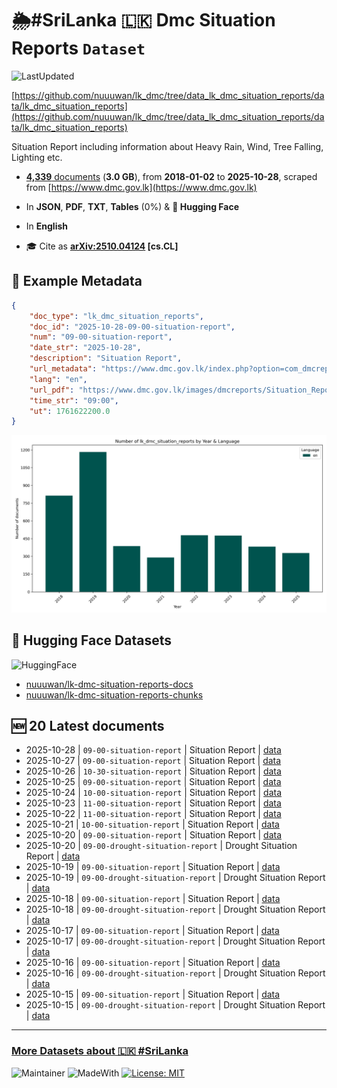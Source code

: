 # 🌦️#SriLanka 🇱🇰 Dmc Situation Reports `Dataset`

![LastUpdated](https://img.shields.io/badge/last_updated-2025--10--28_10:52:26-green)

[https://github.com/nuuuwan/lk_dmc/tree/data_lk_dmc_situation_reports/data/lk_dmc_situation_reports](https://github.com/nuuuwan/lk_dmc/tree/data_lk_dmc_situation_reports/data/lk_dmc_situation_reports)

Situation Report including information about Heavy Rain, Wind, Tree Falling, Lighting etc.

- [**4,339** documents](https://github.com/nuuuwan/lk_dmc/tree/data_lk_dmc_situation_reports/data/lk_dmc_situation_reports) (**3.0 GB**), from **2018-01-02** to **2025-10-28**, scraped from [https://www.dmc.gov.lk](https://www.dmc.gov.lk)

- In **JSON**, **PDF**, **TXT**, **Tables** (0%) & **🤗 Hugging Face**

- In **English**

- 🎓 Cite as **[arXiv:2510.04124](https://arxiv.org/abs/2510.04124) [cs.CL]**

## 📝 Example Metadata

```json
{
    "doc_type": "lk_dmc_situation_reports",
    "doc_id": "2025-10-28-09-00-situation-report",
    "num": "09-00-situation-report",
    "date_str": "2025-10-28",
    "description": "Situation Report",
    "url_metadata": "https://www.dmc.gov.lk/index.php?option=com_dmcreports&view=reports&Itemid=273&report_type_id=1&lang=en&limitstart=0",
    "lang": "en",
    "url_pdf": "https://www.dmc.gov.lk/images/dmcreports/Situation_Report_on_2025__1761625007.pdf",
    "time_str": "09:00",
    "ut": 1761622200.0
}
```

![Chart](https://raw.githubusercontent.com/nuuuwan/lk_dmc/refs/heads/data_lk_dmc_situation_reports/data/lk_dmc_situation_reports/docs_by_year_and_lang.png)

## 🤗 Hugging Face Datasets

![HuggingFace](https://img.shields.io/badge/-HuggingFace-FDEE21?style=for-the-badge&logo=HuggingFace)

- [nuuuwan/lk-dmc-situation-reports-docs](https://huggingface.co/datasets/nuuuwan/lk-dmc-situation-reports-docs)
- [nuuuwan/lk-dmc-situation-reports-chunks](https://huggingface.co/datasets/nuuuwan/lk-dmc-situation-reports-chunks)

## 🆕 20 Latest documents

- 2025-10-28 | `09-00-situation-report` | Situation Report | [data](https://github.com/nuuuwan/lk_dmc/tree/data_lk_dmc_situation_reports/data/lk_dmc_situation_reports/2020s/2025/2025-10-28-09-00-situation-report)
- 2025-10-27 | `09-00-situation-report` | Situation Report | [data](https://github.com/nuuuwan/lk_dmc/tree/data_lk_dmc_situation_reports/data/lk_dmc_situation_reports/2020s/2025/2025-10-27-09-00-situation-report)
- 2025-10-26 | `10-30-situation-report` | Situation Report | [data](https://github.com/nuuuwan/lk_dmc/tree/data_lk_dmc_situation_reports/data/lk_dmc_situation_reports/2020s/2025/2025-10-26-10-30-situation-report)
- 2025-10-25 | `09-00-situation-report` | Situation Report | [data](https://github.com/nuuuwan/lk_dmc/tree/data_lk_dmc_situation_reports/data/lk_dmc_situation_reports/2020s/2025/2025-10-25-09-00-situation-report)
- 2025-10-24 | `10-00-situation-report` | Situation Report | [data](https://github.com/nuuuwan/lk_dmc/tree/data_lk_dmc_situation_reports/data/lk_dmc_situation_reports/2020s/2025/2025-10-24-10-00-situation-report)
- 2025-10-23 | `11-00-situation-report` | Situation Report | [data](https://github.com/nuuuwan/lk_dmc/tree/data_lk_dmc_situation_reports/data/lk_dmc_situation_reports/2020s/2025/2025-10-23-11-00-situation-report)
- 2025-10-22 | `11-00-situation-report` | Situation Report | [data](https://github.com/nuuuwan/lk_dmc/tree/data_lk_dmc_situation_reports/data/lk_dmc_situation_reports/2020s/2025/2025-10-22-11-00-situation-report)
- 2025-10-21 | `10-00-situation-report` | Situation Report | [data](https://github.com/nuuuwan/lk_dmc/tree/data_lk_dmc_situation_reports/data/lk_dmc_situation_reports/2020s/2025/2025-10-21-10-00-situation-report)
- 2025-10-20 | `09-00-situation-report` | Situation Report | [data](https://github.com/nuuuwan/lk_dmc/tree/data_lk_dmc_situation_reports/data/lk_dmc_situation_reports/2020s/2025/2025-10-20-09-00-situation-report)
- 2025-10-20 | `09-00-drought-situation-report` | Drought Situation Report | [data](https://github.com/nuuuwan/lk_dmc/tree/data_lk_dmc_situation_reports/data/lk_dmc_situation_reports/2020s/2025/2025-10-20-09-00-drought-situation-report)
- 2025-10-19 | `09-00-situation-report` | Situation Report | [data](https://github.com/nuuuwan/lk_dmc/tree/data_lk_dmc_situation_reports/data/lk_dmc_situation_reports/2020s/2025/2025-10-19-09-00-situation-report)
- 2025-10-19 | `09-00-drought-situation-report` | Drought Situation Report | [data](https://github.com/nuuuwan/lk_dmc/tree/data_lk_dmc_situation_reports/data/lk_dmc_situation_reports/2020s/2025/2025-10-19-09-00-drought-situation-report)
- 2025-10-18 | `09-00-situation-report` | Situation Report | [data](https://github.com/nuuuwan/lk_dmc/tree/data_lk_dmc_situation_reports/data/lk_dmc_situation_reports/2020s/2025/2025-10-18-09-00-situation-report)
- 2025-10-18 | `09-00-drought-situation-report` | Drought Situation Report | [data](https://github.com/nuuuwan/lk_dmc/tree/data_lk_dmc_situation_reports/data/lk_dmc_situation_reports/2020s/2025/2025-10-18-09-00-drought-situation-report)
- 2025-10-17 | `09-00-situation-report` | Situation Report | [data](https://github.com/nuuuwan/lk_dmc/tree/data_lk_dmc_situation_reports/data/lk_dmc_situation_reports/2020s/2025/2025-10-17-09-00-situation-report)
- 2025-10-17 | `09-00-drought-situation-report` | Drought Situation Report | [data](https://github.com/nuuuwan/lk_dmc/tree/data_lk_dmc_situation_reports/data/lk_dmc_situation_reports/2020s/2025/2025-10-17-09-00-drought-situation-report)
- 2025-10-16 | `09-00-situation-report` | Situation Report | [data](https://github.com/nuuuwan/lk_dmc/tree/data_lk_dmc_situation_reports/data/lk_dmc_situation_reports/2020s/2025/2025-10-16-09-00-situation-report)
- 2025-10-16 | `09-00-drought-situation-report` | Drought Situation Report | [data](https://github.com/nuuuwan/lk_dmc/tree/data_lk_dmc_situation_reports/data/lk_dmc_situation_reports/2020s/2025/2025-10-16-09-00-drought-situation-report)
- 2025-10-15 | `09-00-situation-report` | Situation Report | [data](https://github.com/nuuuwan/lk_dmc/tree/data_lk_dmc_situation_reports/data/lk_dmc_situation_reports/2020s/2025/2025-10-15-09-00-situation-report)
- 2025-10-15 | `09-00-drought-situation-report` | Drought Situation Report | [data](https://github.com/nuuuwan/lk_dmc/tree/data_lk_dmc_situation_reports/data/lk_dmc_situation_reports/2020s/2025/2025-10-15-09-00-drought-situation-report)

---

### [More Datasets about 🇱🇰 #SriLanka](https://github.com/nuuuwan/lk_datasets)

![Maintainer](https://img.shields.io/badge/maintainer-nuuuwan-red)
![MadeWith](https://img.shields.io/badge/made_with-python-blue)
[![License: MIT](https://img.shields.io/badge/License-MIT-yellow.svg)](https://opensource.org/licenses/MIT)
